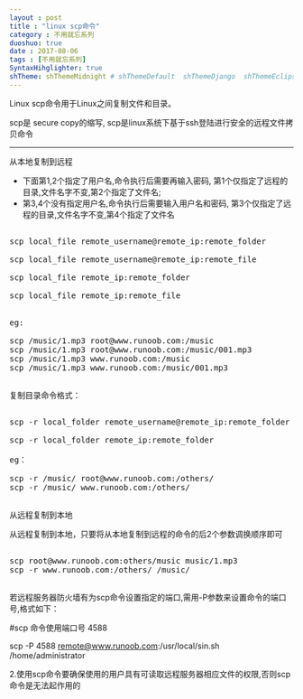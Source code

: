 ```yaml
---
layout : post
title : "linux scp命令"
category : 不用就忘系列
duoshuo: true
date : 2017-08-06
tags : [不用就忘系列]
SyntaxHihglighter: true
shTheme: shThemeMidnight # shThemeDefault  shThemeDjango  shThemeEclipse  shThemeEmacs  shThemeFadeToGrey  shThemeMidnight  shThemeRDark
---
```


Linux scp命令用于Linux之间复制文件和目录。

scp是 secure copy的缩写, scp是linux系统下基于ssh登陆进行安全的远程文件拷贝命令

<!-- more -->

---

从本地复制到远程

* 下面第1,2个指定了用户名,命令执行后需要再输入密码,
  第1个仅指定了远程的目录,文件名字不变,第2个指定了文件名;
* 第3,4个没有指定用户名,命令执行后需要输入用户名和密码,
  第3个仅指定了远程的目录,文件名字不变,第4个指定了文件名

<pre class="brush: c; ">

scp local_file remote_username@remote_ip:remote_folder

scp local_file remote_username@remote_ip:remote_file

scp local_file remote_ip:remote_folder 

scp local_file remote_ip:remote_file


eg:

scp /music/1.mp3 root@www.runoob.com:/music 
scp /music/1.mp3 root@www.runoob.com:/music/001.mp3 
scp /music/1.mp3 www.runoob.com:/music 
scp /music/1.mp3 www.runoob.com:/music/001.mp3

</pre>

复制目录命令格式：

<pre class="brush: c; ">

scp -r local_folder remote_username@remote_ip:remote_folder 

scp -r local_folder remote_ip:remote_folder 

eg：

scp -r /music/ root@www.runoob.com:/others/ 
scp -r /music/ www.runoob.com:/others/ 

</pre>

从远程复制到本地

从远程复制到本地，只要将从本地复制到远程的命令的后2个参数调换顺序即可

<pre class="brush: c; ">

scp root@www.runoob.com:others/music music/1.mp3 
scp -r www.runoob.com:/others/ /music/

</pre>

若远程服务器防火墙有为scp命令设置指定的端口,需用-P参数来设置命令的端口号,格式如下：

#scp 命令使用端口号 4588

scp -P 4588 
remote@www.runoob.com:/usr/local/sin.sh 
/home/administrator

2.使用scp命令要确保使用的用户具有可读取远程服务器相应文件的权限,否则scp命令是无法起作用的








